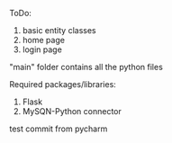 ToDo:
1. basic entity classes
2. home page
3. login page

"main" folder contains all the python files

Required packages/libraries:
1. Flask
2. MySQN-Python connector

test commit from pycharm